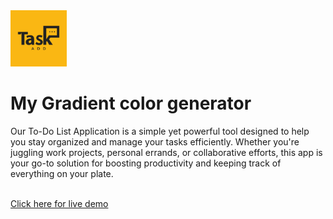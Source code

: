 <img src="todo-logo.png" style="width: 90px;">
<h1>My Gradient color generator</h1>
<p>Our To-Do List Application is a simple yet powerful tool designed to help you stay organized and manage your tasks efficiently. Whether you're juggling work projects, personal errands, or collaborative efforts, this app is your go-to solution for boosting productivity and keeping track of everything on your plate.</p>
<br>
<a href="https://pritikabansal.github.io/myto-do-app/mytodo.html" class="button">Click here for live demo</a>

